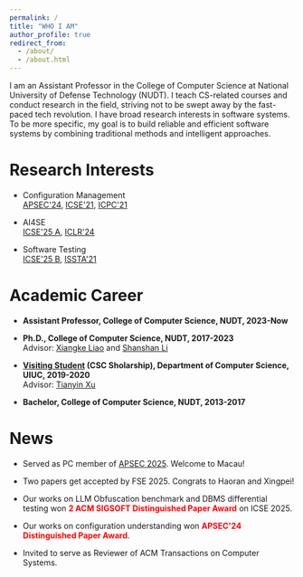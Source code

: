 ```yaml
---
permalink: /
title: "WHO I AM"
author_profile: true
redirect_from: 
  - /about/
  - /about.html
---
```


I am an Assistant Professor in the College of Computer Science at National University of Defense Technology (NUDT). I teach CS-related courses and conduct research in the field, striving not to be swept away by the fast-paced tech revolution. I have broad research interests in software systems. To be more specific, my goal is to build reliable and efficient software systems by combining traditional methods and intelligent approaches. 

Research Interests
======
* Configuration Management     
[APSEC'24](/papers/APSEC24.pdf), [ICSE'21](https://arxiv.org/pdf/2102.07052), [ICPC'21](https://arxiv.org/pdf/2103.11561)

* AI4SE  
[ICSE'25 A](https://arxiv.org/pdf/2412.08109), [ICLR'24](https://arxiv.org/pdf/2309.16298) 

* Software Testing   
[ICSE'25 B](/papers/ICSE25B.pdf), [ISSTA'21](https://drive.google.com/file/d/1rGm5U5JLvpjkC-hLxOdOO5i2OqOnsg39/view?pli=1)


Academic Career
======
* **Assistant Professor, College of Computer Science, NUDT, 2023-Now**   

* **Ph.D., College of Computer Science, NUDT, 2017-2023**   
Advisor: [Xiangke Liao](https://www.researchgate.net/profile/Xiang-Ke-Liao) and [Shanshan Li](https://leopard-lab.github.io/)

* **[Visiting Student](/images/misc/UIUC2020.jpg) (CSC Sholarship), Department of Computer Science, UIUC, 2019-2020**   
Advisor: [Tianyin Xu](https://tianyin.github.io/)

* **Bachelor, College of Computer Science, NUDT, 2013-2017**   


News
======

* Served as PC member of [APSEC 2025](https://conf.researchr.org/home/apsec-2025). Welcome to Macau!

* Two papers get accepted by FSE 2025. Congrats to Haoran and Xingpei!

* Our works on LLM Obfuscation benchmark and DBMS differential testing won **<font color="red">2 ACM SIGSOFT Distinguished Paper Award</font>** on ICSE 2025.

* Our works on configuration understanding won **<font color="red">APSEC'24 Distinguished Paper Award</font>**. 

* Invited to serve as Reviewer of ACM Transactions on Computer Systems.


